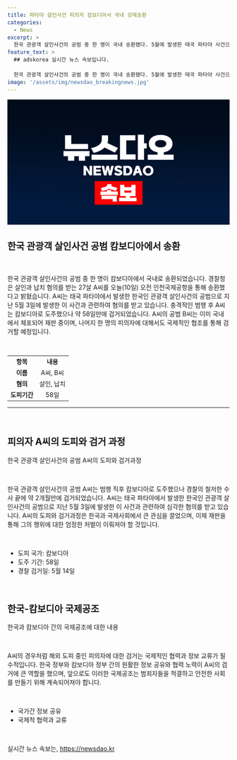 ```yaml
---
title: 파타야 살인사건 피의자 캄보디아서 국내 강제송환
categories:
  - News
excerpt: >
  한국 관광객 살인사건의 공범 중 한 명이 국내 송환됐다. 5월에 발생한 태국 파타야 사건으로 27살 피의자 A씨는 캄보디아에서 검거된 지 58일 만에 인천국제공항으로 송환됐다. A씨는 한국인 관광객을 납치하고 살해한 혐의를 받으며, 공범 중 하나는 이미 국내에서 재판을 받고 있고, 나머지 한 명은 아직 해외 도피 중이다.경찰은 국제공조를 통해 나머지 공범을 검거할 계획이다.
feature_text: >
  ## adskorea 실시간 뉴스 속보입니다.

  한국 관광객 살인사건의 공범 중 한 명이 국내 송환됐다. 5월에 발생한 태국 파타야 사건으로 27살 피의자 A씨는 캄보디아에서 검거된 지 58일 만에 인천국제공항으로 송환됐다. A씨는 한국인 관광객을 납치하고 살해한 혐의를 받으며, 공범 중 하나는 이미 국내에서 재판을 받고 있고, 나머지 한 명은 아직 해외 도피 중이다.경찰은 국제공조를 통해 나머지 공범을 검거할 계획이다.
image: '/assets/img/newsdao_breakingnews.jpg'
---
```


<p><img src="/assets/img/newsdao_breakingnews.jpg" alt="adskorea 속보" /></p>

<h2 data-ke-size="size26">한국 관광객 살인사건 공범 캄보디아에서 송환</h2>

<p data-ke-size="size16">&nbsp;</p>

<p>한국 관광객 살인사건의 공범 중 한 명이 캄보디아에서 국내로 송환되었습니다. 경찰청은 살인과 납치 혐의를 받는 27살 A씨를 오늘(10일) 오전 인천국제공항을 통해 송환했다고 밝혔습니다. A씨는 태국 파타야에서 발생한 한국인 관광객 살인사건의 공범으로 지난 5월 3일에 발생한 이 사건과 관련하여 혐의를 받고 있습니다. 충격적인 범행 후 A씨는 캄보디아로 도주했으나 약 58일만에 검거되었습니다. A씨의 공범 B씨는 이미 국내에서 체포되어 재판 중이며, 나머지 한 명의 피의자에 대해서도 국제적인 협조를 통해 검거할 예정입니다.</p>

<p data-ke-size="size16">&nbsp;</p>

<table>
    <tbody>
        <tr>
            <td style="text-align: center; height: 17px;"><b>항목</b></td>
            <td style="text-align: center; height: 17px;"><b>내용</b></td>
        </tr>
        <tr>
            <td style="text-align: center; height: 17px;"><b>이름</b></td>
            <td style="text-align: center; height: 17px;">A씨, B씨</td>
        </tr>
        <tr>
            <td style="text-align: center; height: 17px;"><b>혐의</b></td>
            <td style="text-align: center; height: 17px;">살인, 납치</td>
        </tr>
        <tr>
            <td style="text-align: center; height: 17px;"><b>도피기간</b></td>
            <td style="text-align: center; height: 17px;">58일</td>
        </tr>
    </tbody>
</table>

<hr>

<p data-ke-size="size16">&nbsp;</p>

<h2 data-ke-size="size26">피의자 A씨의 도피와 검거 과정</h2>

<p data-ke-size="size16">한국 관광객 살인사건의 공범 A씨의 도피와 검거과정</p>

<p data-ke-size="size16">&nbsp;</p>

<p>한국 관광객 살인사건의 공범 A씨는 범행 직후 캄보디아로 도주했으나 경찰의 철저한 수사 끝에 약 2개월만에 검거되었습니다. A씨는 태국 파타야에서 발생한 한국인 관광객 살인사건의 공범으로 지난 5월 3일에 발생한 이 사건과 관련하여 심각한 혐의를 받고 있습니다. A씨의 도피와 검거과정은 한국과 국제사회에서 큰 관심을 끌었으며, 이제 재판을 통해 그의 행위에 대한 엄정한 처벌이 이뤄져야 할 것입니다.</p>

<p data-ke-size="size16">&nbsp;</p>

<ul>
    <li>도피 국가: 캄보디아</li>
    <li>도주 기간: 58일</li>
    <li>경찰 검거일: 5월 14일</li>
</ul>

<p data-ke-size="size16">&nbsp;</p>

<h2 data-ke-size="size26">한국-캄보디아 국제공조</h2>

<p data-ke-size="size16">한국과 캄보디아 간의 국제공조에 대한 내용</p>

<p data-ke-size="size16">&nbsp;</p>

<p>A씨의 경우처럼 해외 도피 중인 피의자에 대한 검거는 국제적인 협력과 정보 교류가 필수적입니다. 한국 정부와 캄보디아 정부 간의 원활한 정보 공유와 협력 노력이 A씨의 검거에 큰 역할을 했으며, 앞으로도 이러한 국제공조는 범죄자들을 척결하고 안전한 사회를 만들기 위해 계속되어져야 합니다.</p>

<p data-ke-size="size16">&nbsp;</p>

<ul>
    <li>국가간 정보 공유</li>
    <li>국제적 협력과 교류</li>
</ul>

<p data-ke-size="size16">&nbsp;</p>
실시간 뉴스 속보는, <a href="https://newsdao.kr" rel="dofollow">https://newsdao.kr</a>


